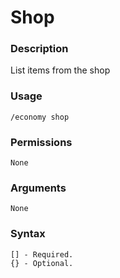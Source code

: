 # Shop

### **Description**

List items from the shop

### Usage

```
/economy shop
```

### Permissions

```
None
```

### Arguments

```
None
```

### Syntax

```
[] - Required.
{} - Optional.
```
